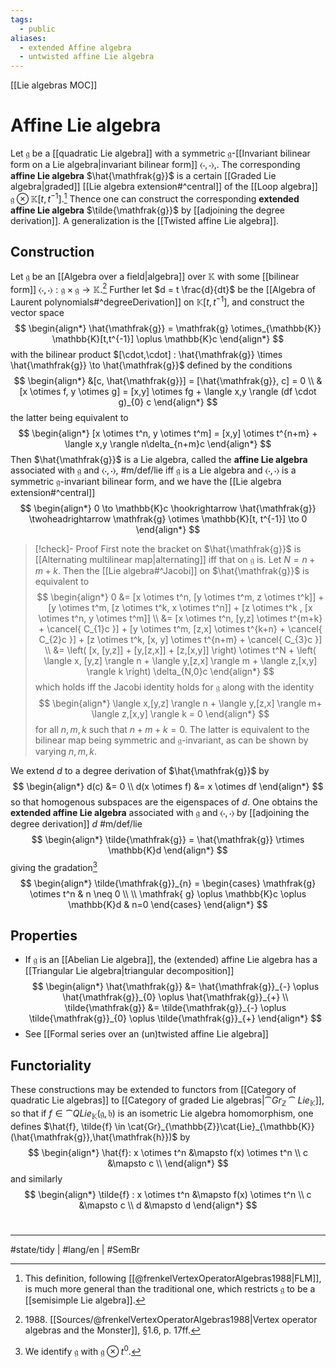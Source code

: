 ```yaml
---
tags:
  - public
aliases:
  - extended Affine algebra
  - untwisted affine Lie algebra
---
```

[[Lie algebras MOC]]
# Affine Lie algebra

Let $\mathfrak{g}$ be a [[quadratic Lie algebra]] with a symmetric $\mathfrak{g}$-[[Invariant bilinear form on a Lie algebra|invariant bilinear form]] $\langle \cdot,\cdot \rangle$,.
The corresponding **affine Lie algebra** $\hat{\mathfrak{g}}$ is a certain [[Graded Lie algebra|graded]] [[Lie algebra extension#^central]] of the [[Loop algebra]] $\mathfrak{g} \otimes \mathbb{K}[t,t^{-1}]$.[^FLM]
Thence one can construct the corresponding **extended affine Lie algebra** $\tilde{\mathfrak{g}}$ by [[adjoining the degree derivation]].
A generalization is the [[Twisted affine Lie algebra]].

  [^FLM]: This definition, following [[@frenkelVertexOperatorAlgebras1988|FLM]], is much more general than the traditional one, which restricts $\mathfrak{g}$ to be a [[semisimple Lie algebra]].

## Construction

Let $\mathfrak{g}$ be an [[Algebra over a field|algebra]] over $\mathbb{K}$ with some [[bilinear form]] $\langle \cdot,\cdot \rangle : \mathfrak{g} \times \mathfrak{g} \to \mathbb{K}$.[^1988]
Further let $d = t \frac{d}{dt}$ be the [[Algebra of Laurent polynomials#^degreeDerivation]] on $\mathbb{K}[t,t^{-1}]$, and construct the vector space
$$
\begin{align*}
\hat{\mathfrak{g}} = \mathfrak{g} \otimes_{\mathbb{K}} \mathbb{K}[t,t^{-1}] \oplus \mathbb{K}c
\end{align*}
$$
with the bilinear product $[\cdot,\cdot] : \hat{\mathfrak{g}} \times  \hat{\mathfrak{g}} \to \hat{\mathfrak{g}}$ defined by the conditions
$$
\begin{align*}
&[c, \hat{\mathfrak{g}}] = [\hat{\mathfrak{g}}, c] = 0 \\
&[x \otimes f, y \otimes g] = [x,y] \otimes fg + \langle x,y \rangle (df \cdot g)_{0} c
\end{align*}
$$
the latter being equivalent to
$$
\begin{align*}
[x \otimes t^n, y \otimes t^m] = [x,y] \otimes t^{n+m} + \langle x,y \rangle n\delta_{n+m}c
\end{align*}
$$
Then $\hat{\mathfrak{g}}$ is a Lie algebra, called the **affine Lie algebra** associated with $\mathfrak{g}$ and $\langle \cdot,\cdot \rangle$, #m/def/lie 
iff $\mathfrak{g}$ is a Lie algebra and $\langle \cdot,\cdot \rangle$ is a symmetric $\mathfrak{g}$-invariant bilinear form,
and we have the [[Lie algebra extension#^central]]
$$
\begin{align*}
0 \to \mathbb{K}c \hookrightarrow \hat{\mathfrak{g}} \twoheadrightarrow \mathfrak{g} \otimes \mathbb{K}[t, t^{-1}] \to 0
\end{align*}
$$

> [!check]- Proof
> First note the bracket on $\hat{\mathfrak{g}}$ is [[Alternating multilinear map|alternating]] iff that on $\mathfrak{g}$ is.
> Let $N = n + m + k$.
> Then the [[Lie algebra#^Jacobi]] on $\hat{\mathfrak{g}}$ is equivalent to
> $$
> \begin{align*}
> 0 &= [x \otimes t^n, [y \otimes t^m, z \otimes t^k]] + [y \otimes t^m, [z \otimes t^k, x \otimes t^n]] + [z \otimes t^k , [x \otimes t^n, y \otimes t^m]] \\
> &= [x \otimes t^n, [y,z] \otimes t^{m+k} + \cancel{ C_{1}c }] + [y \otimes t^m, [z,x] \otimes t^{k+n} + \cancel{ C_{2}c }] + [z \otimes t^k, [x, y] \otimes t^{n+m} + \cancel{ C_{3}c }] \\
> &= \left( [x, [y,z]] + [y,[z,x]] + [z,[x,y]] \right) \otimes t^N + \left( \langle x, [y,z] \rangle n + \langle y,[z,x] \rangle m + \langle z,[x,y] \rangle k \right) \delta_{N,0}c
> \end{align*}
> $$
> which holds iff the Jacobi identity holds for $\mathfrak{g}$ along with the identity
> $$
> \begin{align*}
> \langle x,[y,z] \rangle n + \langle y,[z,x] \rangle m+ \langle z,[x,y] \rangle k = 0
> \end{align*}
> $$
> for all $n,m,k$ such that $n + m + k = 0$.
> The latter is equivalent to the bilinear map being symmetric and $\mathfrak{g}$-invariant,
> as can be shown by varying $n,m,k$. <span class="QED"/>


We extend $d$ to a degree derivation of $\hat{\mathfrak{g}}$ by
$$
\begin{align*}
d(c) &= 0 \\
d(x \otimes f) &= x \otimes df
\end{align*}
$$
so that homogenous subspaces are the eigenspaces of $d$.
One obtains the **extended affine Lie algebra** associated with $\mathfrak{g}$ and $\langle \cdot,\cdot \rangle$ by [[adjoining the degree derivation]] $d$ #m/def/lie
$$
\begin{align*}
\tilde{\mathfrak{g}} = \hat{\mathfrak{g}} \rtimes  \mathbb{K}d
\end{align*}
$$
giving the gradation[^not] 
$$
\begin{align*}
\tilde{\mathfrak{g}}_{n} = \begin{cases}
\mathfrak{g} \otimes t^n & n \neq 0 \\ \\
\mathfrak{ g} \oplus \mathbb{K}c \oplus \mathbb{K}d & n=0
\end{cases}
\end{align*}
$$



  [^not]: We identify $\mathfrak{g}$ with $\mathfrak{g} \otimes t^0$.
  [^1988]: 1988\. [[Sources/@frenkelVertexOperatorAlgebras1988|Vertex operator algebras and the Monster]], §1.6, p. 17ff.



## Properties

- If $\mathfrak{g}$ is an [[Abelian Lie algebra]], the (extended) affine Lie algebra has a [[Triangular Lie algebra|triangular decomposition]]
  $$
  \begin{align*}
  \hat{\mathfrak{g}} &= \hat{\mathfrak{g}}_{-} \oplus \hat{\mathfrak{g}}_{0} \oplus \hat{\mathfrak{g}}_{+} \\
  \tilde{\mathfrak{g}} &= \tilde{\mathfrak{g}}_{-} \oplus \tilde{\mathfrak{g}}_{0} \oplus \tilde{\mathfrak{g}}_{+}
  \end{align*}
  $$
- See [[Formal series over an (un)twisted affine Lie algebra]]

## Functoriality

These constructions may be extended to functors from [[Category of quadratic Lie algebras]] to [[Category of graded Lie algebras|$\cat{Gr}_{\mathbb Z}\cat{Lie}_{\mathbb K}$]],
so that if $f \in \cat{QLie}_{\mathbb{K}}(\mathfrak{g},\mathfrak{h})$ is an isometric Lie algebra homomorphism,
one defines $\hat{f}, \tilde{f} \in \cat{Gr}_{\mathbb{Z}}\cat{Lie}_{\mathbb{K}}(\hat{\mathfrak{g}},\hat{\mathfrak{h}})$ by
$$
\begin{align*}
\hat{f}:
x \otimes t^n &\mapsto f(x) \otimes t^n \\
c &\mapsto c \\
\end{align*}
$$
and similarly
$$
\begin{align*}
\tilde{f} : x \otimes t^n &\mapsto f(x) \otimes t^n \\
c &\mapsto c \\
d &\mapsto d
\end{align*}
$$

#
---
#state/tidy | #lang/en | #SemBr
